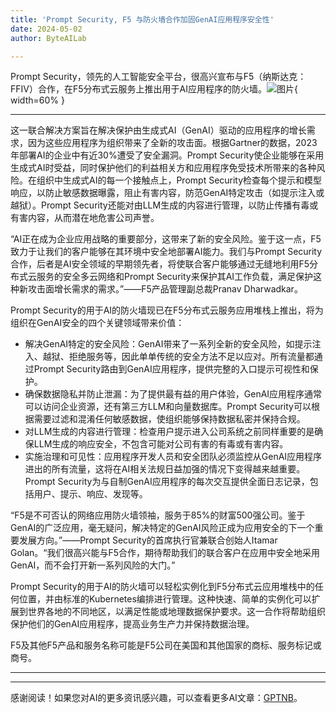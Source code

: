 ```yaml
---
title: 'Prompt Security, F5 与防火墙合作加固GenAI应用程序安全性'
date: 2024-05-02
author: ByteAILab

---
```


Prompt Security，领先的人工智能安全平台，很高兴宣布与F5（纳斯达克：FFIV）合作，在F5分布式云服务上推出用于AI应用程序的防火墙。![图片](https://ai-techpark.com/wp-content/uploads/2024/04/Prompt-Security-960x540.jpg){ width=60% }

---
这一联合解决方案旨在解决保护由生成式AI（GenAI）驱动的应用程序的增长需求，因为这些应用程序为组织带来了全新的攻击面。根据Gartner的数据，2023年部署AI的企业中有近30%遭受了安全漏洞。Prompt Security使企业能够在采用生成式AI时受益，同时保护他们的利益相关方和应用程序免受技术所带来的各种风险。在组织中生成式AI的每一个接触点上，Prompt Security检查每个提示和模型响应，以防止敏感数据曝露，阻止有害内容，防范GenAI特定攻击（如提示注入或越狱）。Prompt Security还能对由LLM生成的内容进行管理，以防止传播有毒或有害内容，从而潜在地危害公司声誉。

“AI正在成为企业应用战略的重要部分，这带来了新的安全风险。鉴于这一点，F5致力于让我们的客户能够在其环境中安全地部署AI能力。我们与Prompt Security合作，后者是AI安全领域的早期领先者，将使联合客户能够通过无缝地利用F5分布式云服务的安全多云网络和Prompt Security来保护其AI工作负载，满足保护这种新攻击面增长需求的需求。”——F5产品管理副总裁Pranav Dharwadkar。

Prompt Security的用于AI的防火墙现已在F5分布式云服务应用堆栈上推出，将为组织在GenAI安全的四个关键领域带来价值：

- 解决GenAI特定的安全风险：GenAI带来了一系列全新的安全风险，如提示注入、越狱、拒绝服务等，因此单单传统的安全方法不足以应对。所有流量都通过Prompt Security路由到GenAI应用程序，提供完整的入口提示可视性和保护。
- 确保数据隐私并防止泄漏：为了提供最有益的用户体验，GenAI应用程序通常可以访问企业资源，还有第三方LLM和向量数据库。Prompt Security可以根据需要过滤和混淆任何敏感数据，使组织能够保持数据私密并保持合规。
- 对LLM生成的内容进行管理：检查用户提示进入公司系统之前同样重要的是确保LLM生成的响应安全，不包含可能对公司有害的有毒或有害内容。
- 实施治理和可见性：应用程序开发人员和安全团队必须监控从GenAI应用程序进出的所有流量，这将在AI相关法规日益加强的情况下变得越来越重要。Prompt Security为与自制GenAI应用程序的每次交互提供全面日志记录，包括用户、提示、响应、发现等。

“F5是不可否认的网络应用防火墙领袖，服务于85%的财富500强公司。鉴于GenAI的广泛应用，毫无疑问，解决特定的GenAI风险正成为应用安全的下一个重要发展方向。”——Prompt Security的首席执行官兼联合创始人Itamar Golan。“我们很高兴能与F5合作，期待帮助我们的联合客户在应用中安全地采用GenAI，而不会打开新一系列风险的大门。”

Prompt Security的用于AI的防火墙可以轻松实例化到F5分布式云应用堆栈中的任何位置，并由标准的Kubernetes编排进行管理。这种快速、简单的实例化可以扩展到世界各地的不同地区，以满足性能或地理数据保护要求。这一合作将帮助组织保护他们的GenAI应用程序，提高业务生产力并保持数据治理。

F5及其他F5产品和服务名称可能是F5公司在美国和其他国家的商标、服务标记或商号。

---
---
感谢阅读！如果您对AI的更多资讯感兴趣，可以查看更多AI文章：[GPTNB](https://gptnb.com)。